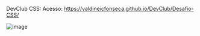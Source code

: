 DevClub CSS:
Acesso: https://valdineicfonseca.github.io/DevClub/Desafio-CSS/

![image](https://user-images.githubusercontent.com/20301001/179640829-af695cf9-949b-4dca-87a3-45d5ace0f789.png)
